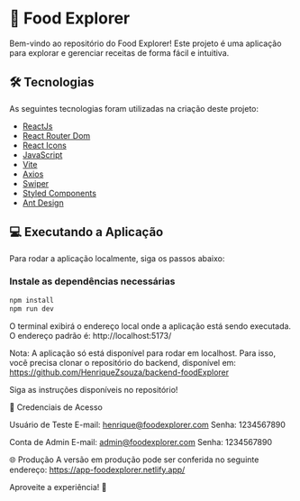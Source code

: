 # 🥗 Food Explorer

Bem-vindo ao repositório do Food Explorer! Este projeto é uma aplicação para explorar e gerenciar receitas de forma fácil e intuitiva.

## 🛠 Tecnologias

As seguintes tecnologias foram utilizadas na criação deste projeto:

- [ReactJs](https://reactjs.org)
- [React Router Dom](https://reactrouter.com)
- [React Icons](https://react-icons.github.io/react-icons)
- [JavaScript](https://developer.mozilla.org/pt-BR/docs/Web/JavaScript)
- [Vite](https://vitejs.dev)
- [Axios](https://www.npmjs.com/package/axios)
- [Swiper](https://swiperjs.com)
- [Styled Components](https://styled-components.com)
- [Ant Design](https://ant.design)

## 💻 Executando a Aplicação

Para rodar a aplicação localmente, siga os passos abaixo:

### Instale as dependências necessárias
```bash
npm install
npm run dev
```

O terminal exibirá o endereço local onde a aplicação está sendo executada. O endereço padrão é:
http://localhost:5173/

Nota: A aplicação só está disponível para rodar em localhost. Para isso, você precisa clonar o repositório do backend, disponível em:
https://github.com/HenriqueZsouza/backend-foodExplorer

Siga as instruções disponíveis no repositório!

🔑 Credenciais de Acesso

Usuário de Teste
E-mail: henrique@foodexplorer.com
Senha: 1234567890

Conta de Admin
E-mail: admin@foodexplorer.com
Senha: 1234567890

🌐 Produção
A versão em produção pode ser conferida no seguinte endereço:
https://app-foodexplorer.netlify.app/

Aproveite a experiência! 🚀
